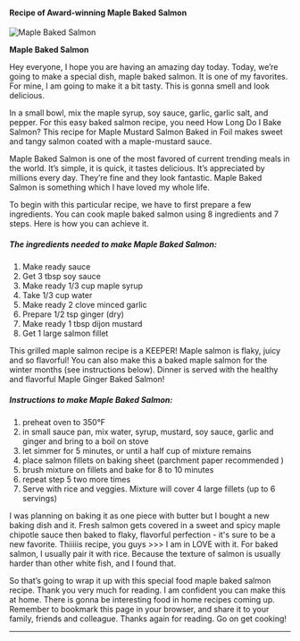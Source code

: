             

#### Recipe of Award-winning Maple Baked Salmon

![Maple Baked Salmon](https://img-global.cpcdn.com/recipes/5946240239927296/751x532cq70/maple-baked-salmon-recipe-main-photo.jpg)

**Maple Baked Salmon**

Hey everyone, I hope you are having an amazing day today. Today, we’re going to make a special dish, maple baked salmon. It is one of my favorites. For mine, I am going to make it a bit tasty. This is gonna smell and look delicious.

In a small bowl, mix the maple syrup, soy sauce, garlic, garlic salt, and pepper. For this easy baked salmon recipe, you need How Long Do I Bake Salmon? This recipe for Maple Mustard Salmon Baked in Foil makes sweet and tangy salmon coated with a maple-mustard sauce.

Maple Baked Salmon is one of the most favored of current trending meals in the world. It’s simple, it is quick, it tastes delicious. It’s appreciated by millions every day. They’re fine and they look fantastic. Maple Baked Salmon is something which I have loved my whole life.

To begin with this particular recipe, we have to first prepare a few ingredients. You can cook maple baked salmon using 8 ingredients and 7 steps. Here is how you can achieve it.

##### The ingredients needed to make Maple Baked Salmon:

1.  Make ready sauce
2.  Get 3 tbsp soy sauce
3.  Make ready 1/3 cup maple syrup
4.  Take 1/3 cup water
5.  Make ready 2 clove minced garlic
6.  Prepare 1/2 tsp ginger (dry)
7.  Make ready 1 tbsp dijon mustard
8.  Get 1 large salmon fillet

This grilled maple salmon recipe is a KEEPER! Maple salmon is flaky, juicy and so flavorful! You can also make this a baked maple salmon for the winter months (see instructions below). Dinner is served with the healthy and flavorful Maple Ginger Baked Salmon!

##### Instructions to make Maple Baked Salmon:

1.  preheat oven to 350°F
2.  in small sauce pan, mix water, syrup, mustard, soy sauce, garlic and ginger and bring to a boil on stove
3.  let simmer for 5 minutes, or until a half cup of mixture remains
4.  place salmon fillets on baking sheet (parchment paper recommended )
5.  brush mixture on fillets and bake for 8 to 10 minutes
6.  repeat step 5 two more times
7.  Serve with rice and veggies. Mixture will cover 4 large fillets (up to 6 servings)

I was planning on baking it as one piece with butter but I bought a new baking dish and it. Fresh salmon gets covered in a sweet and spicy maple chipotle sauce then baked to flaky, flavorful perfection - it's sure to be a new favorite. Thiiiiis recipe, you guys >>> I am in LOVE with it. For baked salmon, I usually pair it with rice. Because the texture of salmon is usually harder than other white fish, and I found that.

So that’s going to wrap it up with this special food maple baked salmon recipe. Thank you very much for reading. I am confident you can make this at home. There is gonna be interesting food in home recipes coming up. Remember to bookmark this page in your browser, and share it to your family, friends and colleague. Thanks again for reading. Go on get cooking!

* * *